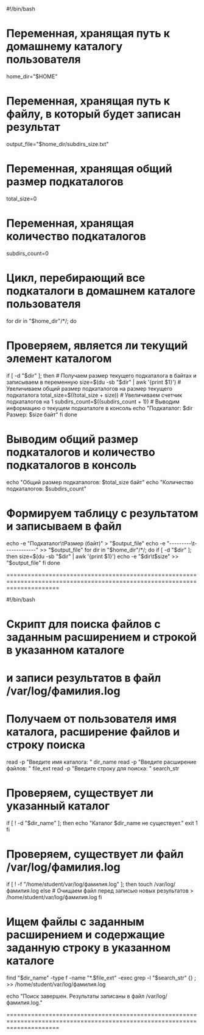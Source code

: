 #!/bin/bash
# Переменная, хранящая путь к домашнему каталогу пользователя
home_dir="$HOME"
# Переменная, хранящая путь к файлу, в который будет записан результат
output_file="$home_dir/subdirs_size.txt"
# Переменная, хранящая общий размер подкаталогов
total_size=0
# Переменная, хранящая количество подкаталогов
subdirs_count=0
# Цикл, перебирающий все подкаталоги в домашнем каталоге пользователя
for dir in "$home_dir"/*/; do
  # Проверяем, является ли текущий элемент каталогом
  if [ -d "$dir" ]; then
    # Получаем размер текущего подкаталога в байтах и записываем в переменную
    size=$(du -sb "$dir" | awk '{print $1}')
    # Увеличиваем общий размер подкаталогов на размер текущего подкаталога
    total_size=$((total_size + size))
    # Увеличиваем счетчик подкаталогов на 1
    subdirs_count=$((subdirs_count + 1))
    # Выводим информацию о текущем подкаталоге в консоль
    echo "Подкаталог: $dir Размер: $size байт"
  fi
done
# Выводим общий размер подкаталогов и количество подкаталогов в консоль
echo "Общий размер подкаталогов: $total_size байт"
echo "Количество подкаталогов: $subdirs_count"
# Формируем таблицу с результатом и записываем в файл
echo -e "Подкаталог\tРазмер (байт)" > "$output_file"
echo -e "---------\t-------------" >> "$output_file"
for dir in "$home_dir"/*/; do
  if [ -d "$dir" ]; then
    size=$(du -sb "$dir" | awk '{print $1}')
    echo -e "$dir\t$size" >> "$output_file"
  fi
done



===========================================================================================================================

#!/bin/bash
# Скрипт для поиска файлов с заданным расширением и строкой в указанном каталоге
# и записи результатов в файл /var/log/фамилия.log

# Получаем от пользователя имя каталога, расширение файлов и строку поиска
read -p "Введите имя каталога: " dir_name
read -p "Введите расширение файлов: " file_ext
read -p "Введите строку для поиска: " search_str

# Проверяем, существует ли указанный каталог
if [ ! -d "$dir_name" ]; then
    echo "Каталог $dir_name не существует."
    exit 1
fi

# Проверяем, существует ли файл /var/log/фамилия.log
if [ ! -f "/home/student/var/log/фамилия.log" ]; then
    touch /var/log/фамилия.log
else
    # Очищаем файл перед записью новых результатов
    > /home/student/var/log/фамилия.log
fi

# Ищем файлы с заданным расширением и содержащие заданную строку в указанном каталоге
find "$dir_name" -type f -name "*.$file_ext" -exec grep -l "$search_str" {} \; >> /home/student/var/log/фамилия.log

echo "Поиск завершен. Результаты записаны в файл /var/log/фамилия.log."

===========================================================================================================================
